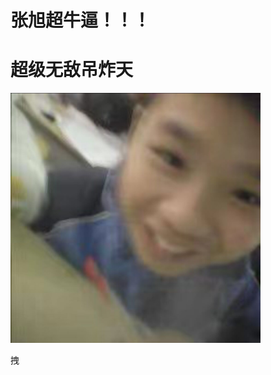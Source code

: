 <!DOCTYPE html>
<html lang="en">
<head>
    <meta charset="UTF-8">
    <meta name="viewport" content="width=device-width, initial-scale=1.0">
    <title>张旭超牛逼</title>
</head>
<body>
<h1>张旭超牛逼！！！</h1>
<h1>超级无敌吊炸天</h1> 
<img src="./Image_314878674788152.jpg" width="400px" alt="">   <p class="">拽</p>
</body>

</html>
